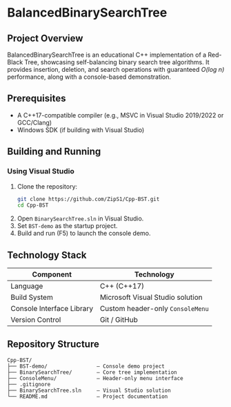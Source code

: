 # BalancedBinarySearchTree

## Project Overview  
BalancedBinarySearchTree is an educational C++ implementation of a Red-Black Tree, showcasing self-balancing binary search tree algorithms. It provides insertion, deletion, and search operations with guaranteed *O(log n)* performance, along with a console-based demonstration.

## Prerequisites  
- A C++17-compatible compiler (e.g., MSVC in Visual Studio 2019/2022 or GCC/Clang)  
- Windows SDK (if building with Visual Studio)  

## Building and Running

### Using Visual Studio  
1. Clone the repository:  
   ```bash
   git clone https://github.com/ZipS1/Cpp-BST.git
   cd Cpp-BST
   ```
2. Open `BinarySearchTree.sln` in Visual Studio.  
3. Set `BST-demo` as the startup project.  
4. Build and run (F5) to launch the console demo.

## Technology Stack  

| Component                 | Technology                           |
|---------------------------|--------------------------------------|
| Language                  | C++ (C++17)                          |
| Build System              | Microsoft Visual Studio solution     |
| Console Interface Library | Custom header-only `ConsoleMenu`     |
| Version Control           | Git / GitHub                         |

## Repository Structure  
```
Cpp-BST/
├── BST-demo/                – Console demo project
├── BinarySearchTree/        – Core tree implementation
├── ConsoleMenu/             – Header-only menu interface
├── .gitignore
├── BinarySearchTree.sln     – Visual Studio solution
└── README.md                – Project documentation
```
